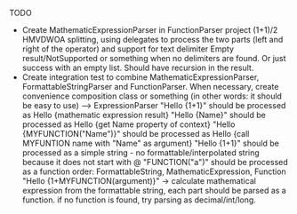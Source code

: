 TODO

- Create MathematicExpressionParser in FunctionParser project
  (1+1)/2 HMVDWOA splitting, using delegates to process the two parts (left and right of the operator) and support for text delimiter
  Empty result/NotSupported or something when no delimiters are found. Or just success with an empty list. Should have recursion in the result.
- Create integration test to combine MathematicExpressionParser, FormattableStringParser and FunctionParser.
  When necessary, create convenience composition class or something (in other words: it should be easy to use) --> ExpressionParser
  "Hello {1+1}" should be processed as Hello {mathematic expression result}
  "Hello {Name}" should be processed as Hello {get Name property of context}
  "Hello {MYFUNCTION("Name")}" should be processed as Hello {call MYFUNTION name with "Name" as argument}
  "Hello {1+1}" should be processed as a simple string - no formattable/interpolated string because it does not start with @
  "FUNCTION(\"a\")" should be processed as a function
  order: FormattableString, MathematicExpression, Function
  "Hello {1+MYFUNCTION(argument)}" -> calculate mathematical expression from the formattable string, each part should be parsed as a function. if no function is found, try parsing as decimal/int/long.